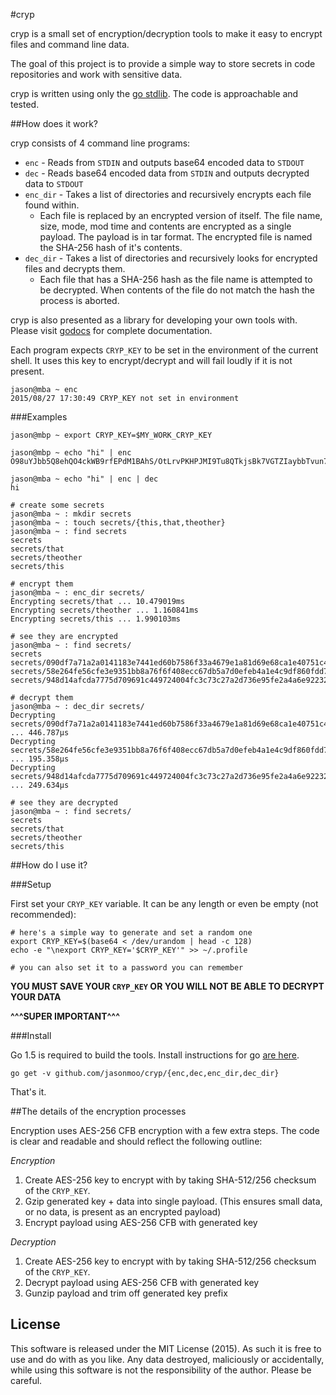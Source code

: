 #cryp

cryp is a small set of encryption/decryption tools to make it easy to encrypt files and command line data.

The goal of this project is to provide a simple way to store secrets in code repositories and
work with sensitive data.

cryp is written using only the [go stdlib](http://golang.org/pkg/). The code is approachable and tested.

##How does it work?

cryp consists of 4 command line programs:

 * `enc` - Reads from `STDIN` and outputs base64 encoded data to `STDOUT`
 * `dec` - Reads base64 encoded data from `STDIN` and outputs decrypted data to `STDOUT`
 * `enc_dir` - Takes a list of directories and recursively encrypts each file found within.
 	* Each file is replaced by an encrypted version of itself. The file name, size, mode,
 	mod time and contents are encrypted as a single payload. The payload is in tar format.
	The encrypted file is named the SHA-256 hash of it's contents.
 * `dec_dir` - Takes a list of directories and recursively looks for encrypted files and decrypts them.
 	* Each file that has a SHA-256 hash as the file name is attempted to be decrypted. When contents
 	of the file do not match the hash the process is aborted.

cryp is also presented as a library for developing your own tools with.
Please visit [godocs](https://godoc.org/github.com/jasonmoo/cryp) for complete documentation.

Each program expects `CRYP_KEY` to be set in the environment of the current shell.  It
uses this key to encrypt/decrypt and will fail loudly if it is not present.

	jason@mba ~ enc
	2015/08/27 17:30:49 CRYP_KEY not set in environment

###Examples

	jason@mbp ~ export CRYP_KEY=$MY_WORK_CRYP_KEY

	jason@mbp ~ echo "hi" | enc
	O98uYJbb5Q8ehQO4ckWB9rfEPdM1BAhS/OtLrvPKHPJMI9Tu8QTkjsBk7VGTZIaybbTvun7qrwvpbSh7mRtY7Iwq3Std+fRMGBaIUOI=

	jason@mba ~ echo "hi" | enc | dec
	hi

	# create some secrets
	jason@mba ~ : mkdir secrets
	jason@mba ~ : touch secrets/{this,that,theother}
	jason@mba ~ : find secrets
	secrets
	secrets/that
	secrets/theother
	secrets/this

	# encrypt them
	jason@mba ~ : enc_dir secrets/
	Encrypting secrets/that ... 10.479019ms
	Encrypting secrets/theother ... 1.160841ms
	Encrypting secrets/this ... 1.990103ms

	# see they are encrypted
	jason@mba ~ : find secrets/
	secrets
	secrets/090df7a71a2a0141183e7441ed60b7586f33a4679e1a81d69e68ca1e40751c4a
	secrets/58e264fe56cfe3e9351bb8a76f6f408ecc67db5a7d0efeb4a1e4c9df860fdd7d
	secrets/948d14afcda7775d709691c449724004fc3c73c27a2d736e95fe2a4a6e922328

	# decrypt them
	jason@mba ~ : dec_dir secrets/
	Decrypting secrets/090df7a71a2a0141183e7441ed60b7586f33a4679e1a81d69e68ca1e40751c4a ... 446.787µs
	Decrypting secrets/58e264fe56cfe3e9351bb8a76f6f408ecc67db5a7d0efeb4a1e4c9df860fdd7d ... 195.358µs
	Decrypting secrets/948d14afcda7775d709691c449724004fc3c73c27a2d736e95fe2a4a6e922328 ... 249.634µs

	# see they are decrypted
	jason@mba ~ : find secrets/
	secrets
	secrets/that
	secrets/theother
	secrets/this


##How do I use it?

###Setup

First set your `CRYP_KEY` variable.  It can be any length or even be empty (not recommended):

	# here's a simple way to generate and set a random one
	export CRYP_KEY=$(base64 < /dev/urandom | head -c 128)
	echo -e "\nexport CRYP_KEY='$CRYP_KEY'" >> ~/.profile

	# you can also set it to a password you can remember

**YOU MUST SAVE YOUR `CRYP_KEY` OR YOU WILL NOT BE ABLE TO DECRYPT YOUR DATA**

**^^^SUPER IMPORTANT^^^**


###Install

Go 1.5 is required to build the tools.  Install instructions for go [are here](https://golang.org/doc/install).

	go get -v github.com/jasonmoo/cryp/{enc,dec,enc_dir,dec_dir}

That's it.

##The details of the encryption processes

Encryption uses AES-256 CFB encryption with a few extra steps.  The code is clear and readable
and should reflect the following outline:

*Encryption*

1.  Create AES-256 key to encrypt with by taking SHA-512/256 checksum of the `CRYP_KEY`.
3.  Gzip generated key + data into single payload. (This ensures small data, or no data, is
present as an encrypted payload)
4.  Encrypt payload using AES-256 CFB with generated key

*Decryption*

1.  Create AES-256 key to encrypt with by taking SHA-512/256 checksum of the `CRYP_KEY`.
4.  Decrypt payload using AES-256 CFB with generated key
3.  Gunzip payload and trim off generated key prefix

## License

This software is released under the MIT License (2015).  As such it is free to use and
do with as you like.  Any data destroyed, maliciously or accidentally, while using this
software is not the responsibility of the author.  Please be careful.

